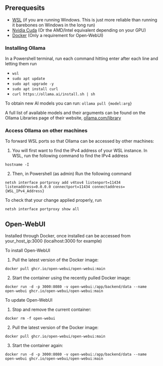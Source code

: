 ## Prerequesits
- [WSL](https://learn.microsoft.com/en-us/windows/wsl/install) (if you are running Windows. This is just more reliable than running it barebones on Windows in the long run)
- [Nvidia Cuda](https://developer.nvidia.com/cuda-downloads) (Or the AMD/Intel equivalent depending on your GPU)
- [Docker](https://www.docker.com/) (Only a requirement for Open-WebUI)
### Installing Ollama
In a Powershell terminal, run each command hitting enter after each line and letting them run
- `wsl`
- `sudo apt update`
- `sudo apt upgrade -y`
- `sudo apt install curl`
- `curl https://ollama.ai/install.sh | sh`

To obtain new AI models you can run:
	`ollama pull {model:arg}`
 
A full list of available models and their arguments can be found on the Ollama Libraries page of their website, [ollama.com/library](https://ollama.com/library)
### Access Ollama on other machines
To forward WSL ports so that Ollama can be accessed by other machines:

1. You will first want to find the IPv4 address of your WSL instance. In WSL, run the following command to find the IPv4 address

`hostname -I`

2. Then, in Powershell (as admin) Run the following command

`netsh interface portproxy add v4tov4 listenport=11434 listenaddress=0.0.0.0 connectport=11434 connectaddress={WSL_IPv4_Address}`

To check that your change applied properly, run

`netsh interface portproxy show all`

## Open-WebUI
Installed through Docker, once installed can be accessed from your_host_ip:3000 (localhost:3000 for example)

To install Open-WebUI
1. Pull the latest version of the Docker image:

`docker pull ghcr.io/open-webui/open-webui:main`

2. Start the container using the recently pulled Docker image:

`docker run -d -p 3000:8080 -v open-webui:/app/backend/data --name open-webui ghcr.io/open-webui/open-webui:main`


To update Open-WebUI

1. Stop and remove the current container:

`docker rm -f open-webui`

2. Pull the latest version of the Docker image:

`docker pull ghcr.io/open-webui/open-webui:main`

3. Start the container again:

`docker run -d -p 3000:8080 -v open-webui:/app/backend/data --name open-webui ghcr.io/open-webui/open-webui:main`
